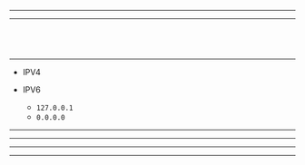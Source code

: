 





---





---







```
```

```
```


```js
```

```js
```

---



* IPV4


- IPV6


  - `127.0.0.1`
  - `0.0.0.0`

---





---







---





---
